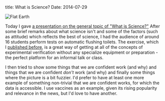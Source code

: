 title: What is Science?
Date: 2014-07-29

![Flat Earth](images/flat_earth.png)

Today I gave [a presentation on the general topic of "What is Science?"]  After some brief remarks about what science isn't and some of the factors (such as attitude) which reflects the best of science, I had the audience of around 16 students perform tests on automatic flushing toilets.  The exercise, which I [published before], is a great way of getting at all of the concepts of experimental verification without any specialize equipment or preparation - the perfect platform for an informal talk or class. 

I then tried to show some things that we are confident work (and why) and things that we are confident *don't* work (and why) and finally some things where the picture is a bit fuzzier.  I'd prefer to have at least one more example of something non-trivial that we are confident works, for which the data is accessible. I use vaccines as an example, given its rising popularity and relevance in the news, but I'd love to have another.


[a presentation on the general topic of "What is Science?"]: pdf/What%20is%20Science.pdf
[published before]: http://scitation.aip.org/content/aapt/journal/tpt/49/3/10.1119/1.3555503



